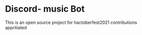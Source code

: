 # Discord- music Bot
This is an open source project for hactoberfest2021 
contributions appritiated 
